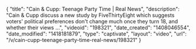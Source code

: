 {
    "title": "Cain & Cupp: Teenage Party Time | Real News",
    "description": "Cain & Cupp discuss a new study by FiveThirtyEight which suggests voters' political preferences don't change much once they turn 18, and whether their views ...",
    "videoid": "198321",
    "date_created": "1408046554",
    "date_modified": "1418181879",
    "type": "captivate",
    "layout": "video",
    "url": "\/v\/cain-cupp-teenage-party-time-real-news\/198321"
}